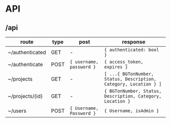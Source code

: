# API

## /api

|route|type|post|response|
|-----|----|----|--------|
| ~/authenticated   | GET  |-| `{ authenticated: bool }`|
| ~/authenticate    | POST | `{ username, password }` | `{ access_token, expires }`
| ~/projects        | GET  |-| `[ ...{ BGTonNumber, Status, Description, Category, Location } ]`|
| ~/projects/\{id\} | GET  |-| `{ BGTonNumber, Status, Description, Category, Location }`|
| ~/users           | POST | `{ Username, Password }` | `{ Username, isAdmin }` |